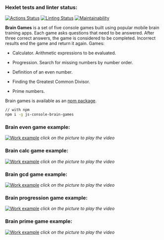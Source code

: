 ### Hexlet tests and linter status:

[![Actions Status](https://github.com/kirpinev/frontend-project-lvl1/workflows/hexlet-check/badge.svg)](https://github.com/kirpinev/frontend-project-lvl1/actions)
[![Linting Status](https://github.com/kirpinev/frontend-project-lvl1/workflows/linting/badge.svg)](https://github.com/kirpinev/frontend-project-lvl1/actions)
[![Maintainability](https://api.codeclimate.com/v1/badges/a99a88d28ad37a79dbf6/maintainability)](https://codeclimate.com/github/codeclimate/codeclimate/maintainability)

**Brain Games** is a set of five console games built using popular mobile brain training apps. Each game asks questions that need to be answered. After three correct answers, the game is considered to be completed. Incorrect results end the game and return it again. Games:

- Calculator. Arithmetic expressions to be evaluated.

- Progression. Search for missing numbers by number order.

- Definition of an even number.

- Finding the Greatest Common Divisor.

- Prime numbers.

Brain games is available as an [npm package](https://www.npmjs.com/package/js-console-brain-games).

```sh
// with npm
npm i -g js-console-brain-games
```

### Brain even game example:

[![Work example](https://asciinema.org/a/mdjlgRGIutXYIL2bZ40mgGIYU.png)](https://asciinema.org/a/mdjlgRGIutXYIL2bZ40mgGIYU)
<em>click on the picture to play the video</em>

### Brain calc game example:

[![Work example](https://asciinema.org/a/kFl2nhx9Tq7bfVjSyj5ElNtNq.png)](https://asciinema.org/a/kFl2nhx9Tq7bfVjSyj5ElNtNq)
<em>click on the picture to play the video</em>

### Brain gcd game example:

[![Work example](https://asciinema.org/a/N4p1Ttgf7yqOmqPv5DDihrqPu.png)](https://asciinema.org/a/N4p1Ttgf7yqOmqPv5DDihrqPu)
<em>click on the picture to play the video</em>

### Brain progression game example:

[![Work example](https://asciinema.org/a/yBp4nxDf2nvUsohs4uEpvjDR8.png)](https://asciinema.org/a/yBp4nxDf2nvUsohs4uEpvjDR8)
<em>click on the picture to play the video</em>

### Brain prime game example:

[![Work example](https://asciinema.org/a/jJF6nEnpZI2y9dtiwuatuJjQl.png)](https://asciinema.org/a/jJF6nEnpZI2y9dtiwuatuJjQl)
<em>click on the picture to play the video</em>
